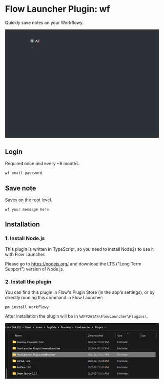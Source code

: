 # Flow Launcher Plugin: wf

Quickly save notes on your Workflowy.

![demo](./README/demo.gif)

## Login

Required once and every ~6 months.

```
wf email password
```

## Save note

Saves on the root level.

```
wf your message here
```

## Installation

### 1. Install Node.js

This plugin is written in TypeScript, so you need to install Node.js to use it with Flow Launcher.

Please go to https://nodejs.org/ and download the LTS ("Long Term Support") version of Node.js.

### 2. Install the plugin

You can find this plugin in Flow's Plugin Store (in the app's settings), or by directly running this command in Flow Launcher:

```
pm install Workflowy
```

After installation the plugin will be in `%APPDATA%\FlowLauncher\Plugins\`.

![](./README/installdir.png)

